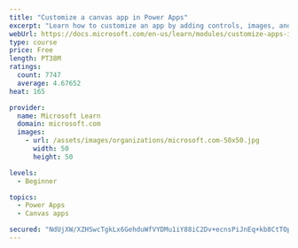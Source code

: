 ```yaml
---
title: "Customize a canvas app in Power Apps"
excerpt: "Learn how to customize an app by adding controls, images, and logic."
webUrl: https://docs.microsoft.com/en-us/learn/modules/customize-apps-in-powerapps/
type: course
price: Free
length: PT38M
ratings:
  count: 7747
  average: 4.67652
heat: 165

provider:
  name: Microsoft Learn
  domain: microsoft.com
  images:
    - url: /assets/images/organizations/microsoft.com-50x50.jpg
      width: 50
      height: 50

levels:
  - Beginner

topics:
  - Power Apps
  - Canvas apps

secured: "NdUjXW/XZHSwcTgkLx6GehduWfVYDMu1iY88iC2Dv+ecnsPiJnEq+kb8CtTOp1vs/v9PzAT64aImADv0xMnQ9aFNPK9j8sOvGROlEJBxuRfMJXwJGIepfELkgR+PdLKWWdtu7JdJ8vY0p7WsGvRqGkzpOsHusHqqB7H0KVWQqB0W1W0hm66lJQY6q6EMSvndUYatmvfgof1x8AqSCCKlqd88HOHFewEzTlffQBgEhbJq8S775UCItLxDP4aytTAe1WTLh+iE6vapGVaUGVoBYhwy2DoefMTXKvRE8FLyE74PRzPQaCFATBy6f4cAm1+/DxJXKjLGo6NztuCwpoAWsGOmlOHUP1OaurDtrag9QgOExj8/+p/oiKN45Bj5rZouhLT+K9i6jUjKJG5FixXyTg==;PhnxxSZRQuI/K/lO/7CCSw=="
---
```


